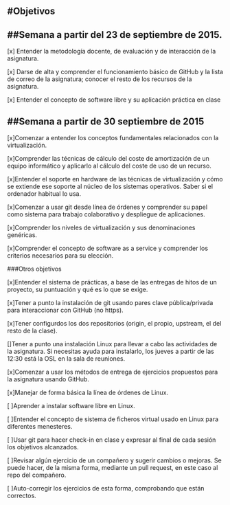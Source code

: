 #Objetivos 
---------------
##Semana a partir del 23 de septiembre de 2015.
---------------
[x] Entender la metodología docente, de evaluación y de interacción de la asignatura.

[x] Darse de alta y comprender el funcionamiento básico de GitHub y la lista de correo de la asignatura; conocer el resto de los recursos de la asignatura.

[x] Entender el concepto de software libre y su aplicación práctica en clase


##Semana a partir de 30 septiembre de 2015
---------------------
[x]Comenzar a entender los conceptos fundamentales relacionados con la virtualización.

[x]Comprender las técnicas de cálculo del coste de amortización de un equipo informático y aplicarlo al cálculo del coste de uso de un recurso.

[x]Entender el soporte en hardware de las técnicas de virtualización y cómo se extiende ese soporte al núcleo de los sistemas operativos. Saber si el ordenador habitual lo usa.

[x]Comenzar a usar git desde línea de órdenes y comprender su papel como sistema para trabajo colaborativo y despliegue de aplicaciones.

[x]Comprender los niveles de virtualización y sus denominaciones genéricas.

[x]Comprender el concepto de software as a service y comprender los criterios necesarios para su elección.

###Otros objetivos

[x]Entender el sistema de prácticas, a base de las entregas de hitos de un proyecto, su puntuación y qué es lo que se exige.

[x]Tener a punto la instalación de git usando pares clave pública/privada para interaccionar con GitHub (no https).

[x]Tener configurdos los dos repositorios (origin, el propio, upstream, el del resto de la clase).

[]Tener a punto una instalación Linux para llevar a cabo las actividades de la asignatura. Si necesitas ayuda para instalarlo, los jueves a partir de las 12:30 está la OSL en la sala de reuniones.

[x]Comenzar a usar los métodos de entrega de ejercicios propuestos para la asignatura usando GitHub.

[x]Manejar de forma básica la línea de órdenes de Linux.

[ ]Aprender a instalar software libre en Linux.

[ ]Entender el concepto de sistema de ficheros virtual usado en Linux para diferentes menesteres.

[ ]Usar git para hacer check-in en clase y expresar al final de cada sesión los objetivos alcanzados.

[ ]Revisar algún ejercicio de un compañero y sugerir cambios o mejoras. Se puede hacer, de la misma forma, mediante un pull request, en este caso al repo del compañero.

[ ]Auto-corregir los ejercicios de esta forma, comprobando que están correctos.
